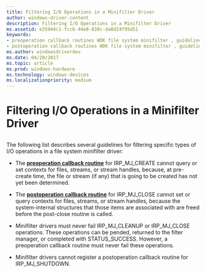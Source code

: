 ```yaml
---
title: Filtering I/O Operations in a Minifilter Driver
author: windows-driver-content
description: Filtering I/O Operations in a Minifilter Driver
ms.assetid: e35944c1-fcc6-44e0-838c-da8d24f95d51
keywords:
- preoperation callback routines WDK file system minifilter , guidelines
- postoperation callback routines WDK file system minifilter , guidelines
ms.author: windowsdriverdev
ms.date: 04/20/2017
ms.topic: article
ms.prod: windows-hardware
ms.technology: windows-devices
ms.localizationpriority: medium
---
```


# Filtering I/O Operations in a Minifilter Driver


## <span id="ddk_filtering_io_operations_in_a_minifilter_driver_if"></span><span id="DDK_FILTERING_IO_OPERATIONS_IN_A_MINIFILTER_DRIVER_IF"></span>


The following list describes several guidelines for filtering specific types of I/O operations in a file system minifilter driver:

-   The [**preoperation callback routine**](https://msdn.microsoft.com/library/windows/hardware/ff551109) for IRP\_MJ\_CREATE cannot query or set contexts for files, streams, or stream handles, because, at pre-create time, the file or stream (if any) that is going to be created has not yet been determined.

-   The [**postoperation callback routine**](https://msdn.microsoft.com/library/windows/hardware/ff551107) for IRP\_MJ\_CLOSE cannot set or query contexts for files, streams, or stream handles, because the system-internal structures that those items are associated with are freed before the post-close routine is called.

-   Minifilter drivers must never fail IRP\_MJ\_CLEANUP or IRP\_MJ\_CLOSE operations. These operations can be pended, returned to the filter manager, or completed with STATUS\_SUCCESS. However, a preoperation callback routine must never fail these operations.

-   Minifilter drivers cannot register a postoperation callback routine for IRP\_MJ\_SHUTDOWN.

 

 




